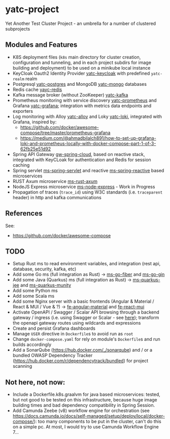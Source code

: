 # yatc-project
Yet Another Test Cluster Project - an umbrella for a number of clustered subprojects

## Modules and Features
- K8S deployment files (`k8s` main directory for cluster creation, configuration and tunneling, and in each project subdirs for image building and deployment) to be used on a minikube local instance
- KeyCloak Oauth2 Identity Provider [yatc-keycloak](./yatc-keycloak) with predefined `yatc-realm` realm
- Postgresql [yatc-postgres](./yatc-postgres) and MongoDB [yatc-mongo](./yatc-mongo) databases
- Redis cache [yayc-redis](./yatc-redis)
- Kafka message broker (without ZooKeeper) [yatc-kafka](./yatc-kafka)
- Prometheus monitoring with service discovery [yatc-prometheus](./yatc-prometheus) and Grafana [yatc-grafana](./yatc-grafana); integration with metrics data endpoints and exporters
- Log monitoring with Alloy [yatc-alloy](./yatc-alloy) and Loky [yatc-loki](./yatc-loki), integrated with Grafana, inspired by:
  - https://github.com/docker/awesome-compose/tree/master/prometheus-grafana 
  - https://medium.com/@ahmadbilalch891/how-to-set-up-grafana-loki-and-prometheus-locally-with-docker-compose-part-1-of-3-62fb25e51d92
- Spring API Gateway [gw-spring-cloud](./gw-spring-cloud), based on reactive stack, integrated with KeyCLoak for authentication and Redis for session caching
- Spring servlet [ms-spring-servlet](./ms-spring-servlet) and reactive [ms-spring-reactive](./ms-spring-reactive) based microservices
- RUST Axum microservice [ms-rust-axum](./ms-rust-axum)
- NodeJS Express microservice [ms-node-express](./ms-node-express) - Work in Progress
- Propagation of traces (`trace_id`) using W3C standards (i.e. `traceparent` header) in http and kafka communications

## References

See:
- https://github.com/docker/awesome-compose

## TODO
- Setup Rust ms to read environment variables, and integration (rest api, database, security, kafka, etc)
- Add some Go ms (full integration as Rust) -> [ms-go-fiber](./ms-go-fiber) and [ms-go-gin](./ms-go-gin)
- Add some Java (Quarkus) ms (full integration as Rust) -> [ms-quarkus-jee](./ms-quarkus-jee) and [ms-quarkus-munity](./ms-quarkus-munity)
- Add some Python ms
- Add some Scala ms
- Add some Nginx server with a basic frontends (Angular & Material / React & MUI / Vue & ?) -> [fe-angular-material](./fe-angular-material) and [fe-react-mui](./fe-react-mui)
- Activate OpenAPI / Swagger / Scalar API browsing through a backend gateway / ingress (i.e. using Swagger or Scalar - see [here](https://www.linkedin.com/pulse/scalar-now-officially-supported-spring-boot-shane-o-connor-9ni3e/?trackingId=SiSAPNi1wZNdsNBqwmjZ6g%3D%3D)); transform the openapi gateway routes using wildcards and expressions
- Create and persist Grafana dashboards
- Manage `USER` directive in `Dockerfile`s to avoid run as `root`
- Change `docker-compose.yaml` for rely on module's `Dockerfile`s and run builds accordingly
- Add a SonarQube (https://hub.docker.com/_/sonarqube) and / or a bundled OWASP Dependency Tracker (https://hub.docker.com/r/dependencytrack/bundled) for project scanning

## Not here, not now:
- Include a Dockerfile.k8s.graalvm for java based microservices: tested, but not good to be tested on this infrastructure, because huge image building times and bad dependency compatibility in Spring Session.
- Add Camunda Zeebe (v8) workflow engine for orchestration (see https://docs.camunda.io/docs/self-managed/setup/deploy/local/docker-compose/): too many components to be put in the cluster, can't do this on a simple pc. At most, I would try to use Camunda Workflow Engine 7...
